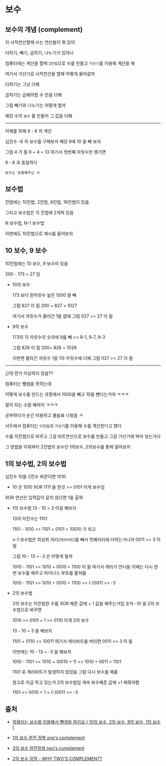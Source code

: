 # 보수

## 보수의 개념 (complement)

자 사칙연산할때 쓰는 연산들이 뭐 있어

더하기, 빼기, 곱하기, 나누기가 있자너

컴퓨터에는 계산을 할때 `2진법`으로 수를 만들고 `가산기`를 이용해 계산을 해

여기서 가산기로 사칙연산을 할때 어떻게 돌아갈까

더하기는 그냥 더해

곱하기는 곱해야할 수 만큼 더해

그럼 빼기와 나누기는 어떻게 할까

해당 수의 `보수` 를 만들어 그 값을 더해

---

이해를 위해 9 - 6 의 계산

십진수 -6 의 보수를 구해보자 해당 6에 10 을 빼 보자

그럼 4 가 됨 9 + 4 = 13 여기서 첫번째 자릿수만 챙기면

9 - 6 과 동일하다

`보수는 보충해주는 수`

## 보수법

진법에는 10진법, 2진법, 8진법, 16진법이 있음

그리고 보수법은 각 진법에 2개씩 있음

N 보수법, N-1 보수법

이번에도 10진법으로 예시를 들어보자

## 10 보수, 9 보수

10진법에는 10 보수, 9 보수이 있음

200 - 173 = 27 임

- 10의 보수

  173 보다 한자릿수 높은 1000 을 빼

  그럼 827 이 됨 200 + 827 = 1027

  여기서 자릿수가 올라간 1을 없애 그럼 027 >> 27 이 됨

- 9의 보수

  173의 각 자릿수의 숫자에 9를 빼 >> 9-1, 9-7, 9-3

  그럼 826 이 됨 200+ 826 = 1026

  이번엔 올라간 자릿수 1을 1의 자릿수에 더해 그럼 027 >> 27 이 됨

---

근데 먼가 이상하지 않음??

컴퓨터는 뺄셈을 못하는데

어떻게 보수를 만드는 과정에서 1000을 빼고 10을 뺀다는거야 ㅋㅋㅋ

말이 되는 소릴 해야지 ㅋㅋㅋ

공부하다가 순간 띠용하고 물음표 나왔음 ㅋ

서두에서 컴퓨터는 `이진법`과 `가산기`를 이용해 수를 계산한다고 했다

수를 이진법으로 바꾸고 그걸 비트연산으로 보수를 만들고 그걸 가산기에 박아 넣는거다

그 방법을 이제부터 2진법의 보수인 1의보수, 2의보수를 통해 알아보자

## 1의 보수법, 2의 보수법

십진수 10을 2진수 바꾼다면 1010

- 10 은 1010 XOR 1111 을 한것 >> 0101 이게 보수임

XOR 연산은 입력값이 같지 않으면 1을 출력

- 1의 보수법
  13 - 10 = 3 이걸 해보자

  13의 이진수는 1101

  1101 - 1010 >> 1101 + 0101 = 10010 가 되고

  n-1 보수법은 최상위 자리(`캐리비트`)를 빼서 첫째자리에 더하는거니까 0011 >> 3 이 됨

  그럼 10 - 13 = -3 은 어떻게 될까

  1010 - 1101 >> 1010 + 0010 = 1100 이 됨 여기서 캐리가 안나옴 이때는 다시 한번 보수를 해주고 마이너스 부호를 붙혀줌

  1010 - 1101 >> 1010 + 0010 = 1100 >> (-)0011 >> -3

- 2의 보수법

  2의 보수는 이진법한 수를 XOR 해준 값에 + 1 값을 해주는거임 숫자 -10 을 2의 보수법으로 바꾸면

  1010 >> 0101 + 1 >> 0110 이게 2의 보수

  13 - 10 = 3 을 해보자

  1101 + 0110 >> 10011 여기서 캐리비트를 버리면 0011 >> 3 이 됨

  이번에는 10 - 13 = -3 을 해보자

  1010 - 1101 >> 1010 + (0010 + 1) >> 1010 + 0011 = 1101

  1101 로 캐리비트가 발생하지 않았음 그럼 다시 보수를 해줌

  참고로 지금 하고 있는거 2의 보수법임 계속 보수해준 값에 +1 해줘야함

  1101 >> 0010 + 1 = (-)0011 >> -3

## 출처

- [컴퓨터는 보수를 이용해서 뺄셈을 하지요 ( 10의 보수, 2의 보수, 9의 보수, 1의 보수 )](https://www.youtube.com/watch?v=ouSqaaumhvE)

- [1의 보수 완전 정복 one's complement](https://www.youtube.com/watch?v=MlxJPWBdV0Q)

- [2의 보수 완전정복 two's complement](https://www.youtube.com/watch?v=h2ktWG7vcJ4&t=8s)

- [2의 보수 장점 - WHY TWO'S COMPLEMENT?](https://www.youtube.com/watch?v=FFAZFIsqBrA)
